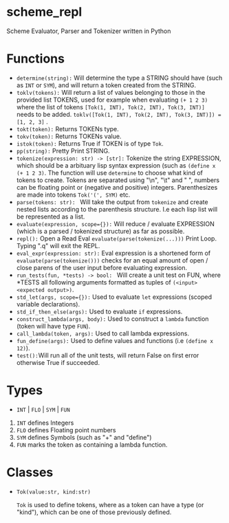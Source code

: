 # scheme_repl
Scheme Evaluator, Parser and Tokenizer written in Python

Functions 
============
- `determine(string):` Will determine the type a STRING should have
  (such as `INT` or `SYM`), and will return a token created from the
  STRING.
- `toklv(tokens):` Will return a list of values belonging to those in
  the provided list TOKENS, used for example when evaluating `(+ 1 2
  3)` where the list of tokens `[Tok(1, INT), Tok(2, INT), Tok(3,
  INT)]` needs to be added. `toklv([Tok(1, INT), Tok(2, INT), Tok(3,
  INT)]) = [1, 2, 3]` .
- `tokt(token):` Returns TOKENs type.
- `tokv(token):` Returns TOKENs value.
- `istok(token):` Returns True if TOKEN is of type `Tok`.
- `pp(string):` Pretty Print STRING.
- `tokenize(expression: str) -> [str]:` Tokenize the string
  EXPRESSION, which should be a arbituary lisp syntax expression (such
  as `(define x (+ 1 2 3)`. The function will use `determine` to
  choose what kind of tokens to create. Tokens are separated using
  "\n", "\t" and " ", numbers can be floating point or (negative and
  positive) integers. Parenthesizes are made into tokens `Tok('(',
  SYM)` etc.
- `parse(tokens: str): ` Will take the output from `tokenize`
  and create nested lists according to the parenthesis structure. I.e
  each lisp list will be represented as a list.
- `evaluate(expression, scope={}):` Will reduce / evaluate EXPRESSION (which is a
  parsed / tokenized structure) as far as possible.
- `repl():` Open a Read Eval `evaluate(parse(tokenize(...)))` Print
  Loop. Typing ".q" will exit the REPL.
- `eval_expr(expression: str):` Eval expression is a shortened form of
`evaluate(parse(tokenize()))` checks for an equal amount of open /
close parens of the user input before evaluating expression.
- `run_tests(fun, *tests) -> bool: ` Will create a unit test on FUN,
  where *TESTS all following arguments formatted as tuples of
  `(<input> <expected output>)`.
- `std_let(args, scope={}):` Used to evaluate `let` expressions
  (scoped variable declarations).
- `std_if_then_else(args):` Used to evaluate `if` expressions.
- `construct_lambda(args, body):` Used to construct a `lambda`
  function (token will have type `FUN`).
- `call_lambda(token, args):` Used to call lambda expressions.
- `fun_define(args):` Used to define values and functions (i.e
  `(define x 12)`).
- `test():`Will run all of the unit tests,
  will return False on first error otherwise True if succeeded.

Types
=====
- `INT` | `FLO` | `SYM` | `FUN`

1. `INT` defines Integers
2. `FLO` defines Floating point numbers
3. `SYM` defines Symbols (such as "+" and "define")
4. `FUN` marks the token as containing a lambda function.

Classes
=======
- `Tok(value:str, kind:str)`

	`Tok` is used to define tokens, where as a token can have a type
    (or "kind"), which can be one of those previously defined. 

